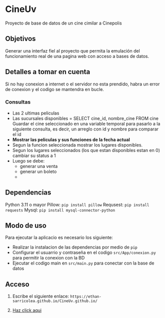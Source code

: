 # CineUv

Proyecto de base de datos de un cine cimilar a Cinepolis

## Objetivos
Generar una interfaz fiel al proyecto que permita la emulación del funcionamiento real de una pagina web con acceso a bases de datos.

## Detalles a tomar en cuenta

Si no hay conexion a internet o el servidor no esta prendido, habra un error de conexion y el codigo se mantendra en bucle.

### Consultas

- Las 2 ultimas peliculas
- Las sucursales disponibles = SELECT cine_id, nombre_cine FROM cine
    Guardar el cine seleccionado en una variable temporal para pasarlo a la siguiente consulta, es decir, un arreglo con id y nombre para comparar el id
- **Mostrar las peliculas y sus funciones de la fecha actual**
- Segun la funcion seleccionada mostrar los lugares disponibles.
- Segun los lugares seleccionados (los que estan disponibles estan en 0) cambiar
    su status a 1
- Luego se debe:
  - generar una venta
  - generar un boleto
  - 

## Dependencias

Python 3.11 o mayor
Pillow: `pip install pillow`
Requsest: `pip install requests`
Mysql: `pip install mysql-connector-python`

## Modo de uso

Para ejecutar la aplicacio es necesario los siguiente:
- Realizar la instalacion de las dependencias por medio de `pip`
- Configurar el usuarrio y contraseña en el codigo `src/App/conexion.py` para permitir la conexion con la BD
- Ejecutar el codigo main en `src/main.py` para conectar con la base de datos

## Acceso

1. Escribe el siguiente enlace: `https://ethan-sarricolea.github.io/CineUv.github.io/`

2. [Haz click aqui](https://ethan-sarricolea.github.io/CineUv.github.io/)